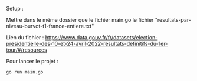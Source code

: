Setup : 

Mettre dans le même dossier que le fichier main.go le fichier "resultats-par-niveau-burvot-t1-france-entiere.txt"

Lien du fichier : https://www.data.gouv.fr/fr/datasets/election-presidentielle-des-10-et-24-avril-2022-resultats-definitifs-du-1er-tour/#/resources

Pour lancer le projet : 

```
go run main.go
```
